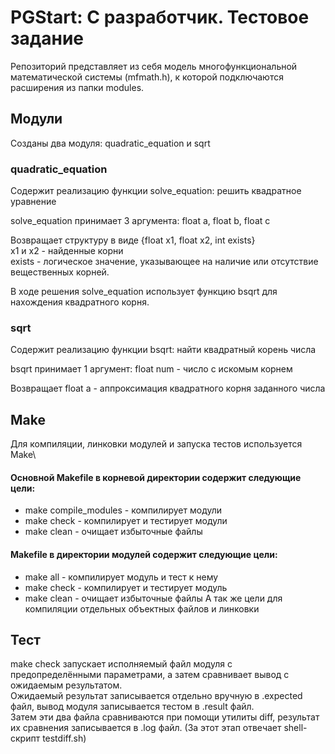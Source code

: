 # PGStart: C разработчик. Тестовое задание
Репозиторий представляет из себя модель многофункциональной математической системы (mfmath.h), к которой подключаются расширения из папки modules.
## Модули
Созданы два модуля: quadratic_equation и sqrt
### quadratic_equation
Содержит реализацию функции solve_equation: решить квадратное уравнение

solve_equation принимает 3 аргумента: float a, float b, float c

Возвращает структуру в виде {float x1, float x2, int exists}\
x1 и x2 - найденные корни\
exists - логическое значение, указывающее на наличие или отсутствие вещественных корней.

В ходе решения solve_equation использует функцию bsqrt для нахождения квадратного корня.
### sqrt
Содержит реализацию функции bsqrt: найти квадратный корень числа

bsqrt принимает 1 аргумент: float num - число с искомым корнем

Возвращает float a - аппроксимация квадратного корня заданного числа
## Make
Для компиляции, линковки модулей и запуска тестов используется Make\
#### Основной Makefile в корневой директории содержит следующие цели:
- make compile_modules - компилирует модули
- make check - компилирует и тестирует модули
- make clean - очищает избыточные файлы
#### Makefile в директории модулей содержит следующие цели:
- make all - компилирует модуль и тест к нему
- make check - компилирует и тестирует модуль
- make clean - очищает избыточные файлы
А так же цели для компиляции отдельных объектных файлов и линковки
## Тест
make check запускает исполняемый файл модуля с предопределёнными параметрами, а затем сравнивает вывод с ожидаемым результатом.\
Ожидаемый результат записывается отдельно вручную в .expected файл, вывод модуля записывается тестом в .result файл.\
Затем эти два файла сравниваются при помощи утилиты diff, результат их сравнения записывается в .log файл. (За этот этап отвечает shell-скрипт testdiff.sh)
